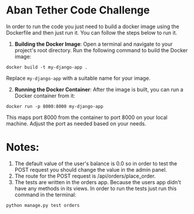 # Aban Tether Code Challenge
In order to run the code you just need to build a docker image using the Dockerfile and then just run it. You can follow the steps below to run it.
1. **Building the Docker Image**:  Open a terminal and navigate to your project's root directory. Run the following command to build the Docker image:
```
docker build -t my-django-app .
```
Replace `my-django-app` with a suitable name for your image.

2. **Running the Docker Container**: After the image is built, you can run a Docker container from it:
```
docker run -p 8000:8000 my-django-app
```
This maps port 8000 from the container to port 8000 on your local machine. Adjust the port as needed based on your needs.

# Notes:
1. The default value of the user's balance is 0.0 so in order to test the POST request you should change the value in the admin panel.
2. The route for the POST request is /api/orders/place_order.
3. The tests are written in the orders app. Because the users app didn't have any methods in its views. In order to run the tests just run this command in the terminal:
```
python manage.py test orders
``` 



